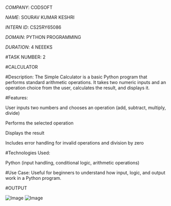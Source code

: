 *COMPANY*: CODSOFT

*NAME*: SOURAV KUMAR KESHRI 

*INTERN ID*: CS25RY65086

*DOMAIN*: PYTHON PROGRAMMING

*DURATION*: 4 NEEEKS

#TASK NUMBER: 2

#CALCULATOR

#Description: The Simple Calculator is a basic Python program that performs standard arithmetic operations. It takes two numeric inputs and an operation choice from the user, calculates the result, and displays it.

#Features:

User inputs two numbers and chooses an operation (add, subtract, multiply, divide)

Performs the selected operation

Displays the result

Includes error handling for invalid operations and division by zero

#Technologies Used:

Python (input handling, conditional logic, arithmetic operations)

#Use Case: Useful for beginners to understand how input, logic, and output work in a Python program.


#OUTPUT

![Image](https://github.com/user-attachments/assets/7e7e3ddb-3ac3-4688-9673-87d43925f9df)
![Image](https://github.com/user-attachments/assets/329a0ae9-91e3-44ea-af1a-cd5473e4568f)

